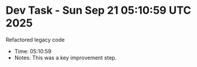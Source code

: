 # Dev Task - Sun Sep 21 05:10:59 UTC 2025
Refactored legacy code
- Time: 05:10:59
- Notes: This was a key improvement step.
